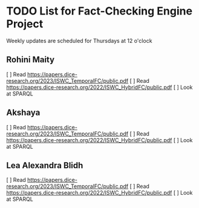 # TODO List for Fact-Checking Engine Project
Weekly updates are scheduled for Thursdays at 12 o'clock

## Rohini Maity
[ ] Read https://papers.dice-research.org/2023/ISWC_TemporalFC/public.pdf
[ ] Read https://papers.dice-research.org/2022/ISWC_HybridFC/public.pdf 
[ ] Look at SPARQL

## Akshaya 
[ ] Read https://papers.dice-research.org/2023/ISWC_TemporalFC/public.pdf
[ ] Read https://papers.dice-research.org/2022/ISWC_HybridFC/public.pdf 
[ ] Look at SPARQL

## Lea Alexandra Blidh
[ ] Read https://papers.dice-research.org/2023/ISWC_TemporalFC/public.pdf
[ ] Read https://papers.dice-research.org/2022/ISWC_HybridFC/public.pdf 
[ ] Look at SPARQL
